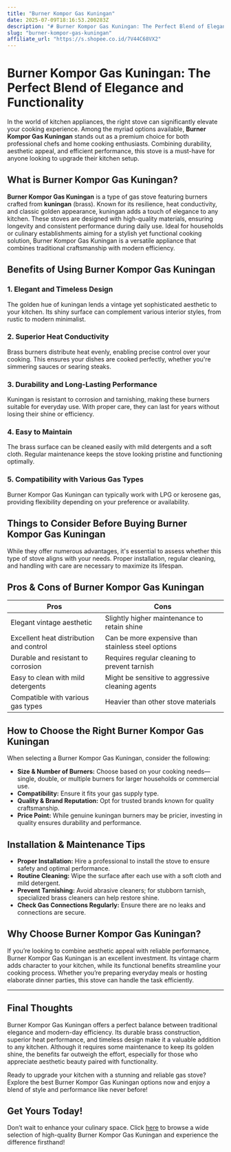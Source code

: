 ```yaml
---
title: "Burner Kompor Gas Kuningan"
date: 2025-07-09T18:16:53.200283Z
description: "# Burner Kompor Gas Kuningan: The Perfect Blend of Elegance and Functionality..."
slug: "burner-kompor-gas-kuningan"
affiliate_url: "https://s.shopee.co.id/7V44C68VX2"
---
```

# Burner Kompor Gas Kuningan: The Perfect Blend of Elegance and Functionality

In the world of kitchen appliances, the right stove can significantly elevate your cooking experience. Among the myriad options available, **Burner Kompor Gas Kuningan** stands out as a premium choice for both professional chefs and home cooking enthusiasts. Combining durability, aesthetic appeal, and efficient performance, this stove is a must-have for anyone looking to upgrade their kitchen setup.

## What is Burner Kompor Gas Kuningan?

**Burner Kompor Gas Kuningan** is a type of gas stove featuring burners crafted from **kuningan** (brass). Known for its resilience, heat conductivity, and classic golden appearance, kuningan adds a touch of elegance to any kitchen. These stoves are designed with high-quality materials, ensuring longevity and consistent performance during daily use. Ideal for households or culinary establishments aiming for a stylish yet functional cooking solution, Burner Kompor Gas Kuningan is a versatile appliance that combines traditional craftsmanship with modern efficiency.

## Benefits of Using Burner Kompor Gas Kuningan

### 1. Elegant and Timeless Design

The golden hue of kuningan lends a vintage yet sophisticated aesthetic to your kitchen. Its shiny surface can complement various interior styles, from rustic to modern minimalist.

### 2. Superior Heat Conductivity

Brass burners distribute heat evenly, enabling precise control over your cooking. This ensures your dishes are cooked perfectly, whether you're simmering sauces or searing steaks.

### 3. Durability and Long-Lasting Performance

Kuningan is resistant to corrosion and tarnishing, making these burners suitable for everyday use. With proper care, they can last for years without losing their shine or efficiency.

### 4. Easy to Maintain

The brass surface can be cleaned easily with mild detergents and a soft cloth. Regular maintenance keeps the stove looking pristine and functioning optimally.

### 5. Compatibility with Various Gas Types

Burner Kompor Gas Kuningan can typically work with LPG or kerosene gas, providing flexibility depending on your preference or availability.

## Things to Consider Before Buying Burner Kompor Gas Kuningan

While they offer numerous advantages, it's essential to assess whether this type of stove aligns with your needs. Proper installation, regular cleaning, and handling with care are necessary to maximize its lifespan.

## Pros & Cons of Burner Kompor Gas Kuningan

| **Pros**                                     | **Cons**                                           |
|----------------------------------------------|-----------------------------------------------------|
| Elegant vintage aesthetic                    | Slightly higher maintenance to retain shine     |
| Excellent heat distribution and control    | Can be more expensive than stainless steel options |
| Durable and resistant to corrosion        | Requires regular cleaning to prevent tarnish     |
| Easy to clean with mild detergents         | Might be sensitive to aggressive cleaning agents |
| Compatible with various gas types           | Heavier than other stove materials               |

## How to Choose the Right Burner Kompor Gas Kuningan

When selecting a Burner Kompor Gas Kuningan, consider the following:

- **Size & Number of Burners:** Choose based on your cooking needs—single, double, or multiple burners for larger households or commercial use.
- **Compatibility:** Ensure it fits your gas supply type.
- **Quality & Brand Reputation:** Opt for trusted brands known for quality craftsmanship.
- **Price Point:** While genuine kuningan burners may be pricier, investing in quality ensures durability and performance.

## Installation & Maintenance Tips

- **Proper Installation:** Hire a professional to install the stove to ensure safety and optimal performance.
- **Routine Cleaning:** Wipe the surface after each use with a soft cloth and mild detergent.
- **Prevent Tarnishing:** Avoid abrasive cleaners; for stubborn tarnish, specialized brass cleaners can help restore shine.
- **Check Gas Connections Regularly:** Ensure there are no leaks and connections are secure.

## Why Choose Burner Kompor Gas Kuningan?

If you’re looking to combine aesthetic appeal with reliable performance, Burner Kompor Gas Kuningan is an excellent investment. Its vintage charm adds character to your kitchen, while its functional benefits streamline your cooking process. Whether you’re preparing everyday meals or hosting elaborate dinner parties, this stove can handle the task efficiently.

---

## Final Thoughts

Burner Kompor Gas Kuningan offers a perfect balance between traditional elegance and modern-day efficiency. Its durable brass construction, superior heat performance, and timeless design make it a valuable addition to any kitchen. Although it requires some maintenance to keep its golden shine, the benefits far outweigh the effort, especially for those who appreciate aesthetic beauty paired with functionality.

Ready to upgrade your kitchen with a stunning and reliable gas stove? Explore the best Burner Kompor Gas Kuningan options now and enjoy a blend of style and performance like never before!

## Get Yours Today!

Don’t wait to enhance your culinary space. Click [here](https://s.shopee.co.id/7V44C68VX2) to browse a wide selection of high-quality Burner Kompor Gas Kuningan and experience the difference firsthand!